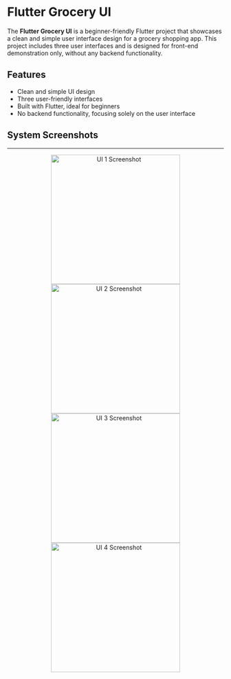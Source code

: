 # Flutter Grocery UI

The **Flutter Grocery UI** is a beginner-friendly Flutter project that showcases a clean and simple user interface design for a grocery shopping app. This project includes three user interfaces and is designed for front-end demonstration only, without any backend functionality.

## Features

- Clean and simple UI design
- Three user-friendly interfaces
- Built with Flutter, ideal for beginners
- No backend functionality, focusing solely on the user interface

## System Screenshots
---
<p align="center">
  <img src="https://github.com/user-attachments/assets/dd8dc3f9-c1df-4724-a7df-c141b8bed6f0" alt="UI 1 Screenshot" width="300">
  <img src="https://github.com/user-attachments/assets/271b1c44-30c3-484c-bdf9-8215c9feb155" alt="UI 2 Screenshot" width="300">
  <img src="https://github.com/user-attachments/assets/96e43063-9518-4535-b1aa-6c79d1b97f7c" alt="UI 3 Screenshot" width="300">
  <img src="https://github.com/user-attachments/assets/6f13d351-10f9-47a7-927e-87007f38199b" alt="UI 4 Screenshot" width="300">
</p>
